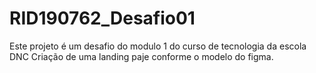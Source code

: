 # RID190762_Desafio01
Este  projeto é um desafio do modulo 1 do curso de tecnologia da escola DNC
Criação de uma landing paje conforme o modelo do figma.
